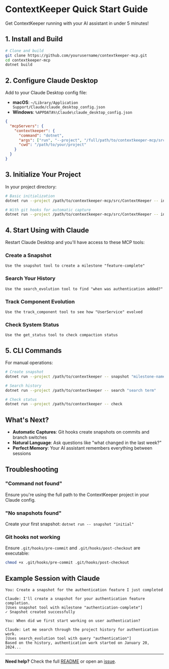 # ContextKeeper Quick Start Guide

Get ContextKeeper running with your AI assistant in under 5 minutes!

## 1. Install and Build

```bash
# Clone and build
git clone https://github.com/yourusername/contextkeeper-mcp.git
cd contextkeeper-mcp
dotnet build
```

## 2. Configure Claude Desktop

Add to your Claude Desktop config file:
- **macOS**: `~/Library/Application Support/Claude/claude_desktop_config.json`
- **Windows**: `%APPDATA%\Claude\claude_desktop_config.json`

```json
{
  "mcpServers": {
    "contextkeeper": {
      "command": "dotnet",
      "args": ["run", "--project", "/full/path/to/contextkeeper-mcp/src/ContextKeeper"],
      "cwd": "/path/to/your/project"
    }
  }
}
```

## 3. Initialize Your Project

In your project directory:

```bash
# Basic initialization
dotnet run --project /path/to/contextkeeper-mcp/src/ContextKeeper -- init

# With git hooks for automatic capture
dotnet run --project /path/to/contextkeeper-mcp/src/ContextKeeper -- init --git-hooks
```

## 4. Start Using with Claude

Restart Claude Desktop and you'll have access to these MCP tools:

### Create a Snapshot
```
Use the snapshot tool to create a milestone "feature-complete"
```

### Search Your History
```
Use the search_evolution tool to find "when was authentication added?"
```

### Track Component Evolution
```
Use the track_component tool to see how "UserService" evolved
```

### Check System Status
```
Use the get_status tool to check compaction status
```

## 5. CLI Commands

For manual operations:

```bash
# Create snapshot
dotnet run --project /path/to/contextkeeper -- snapshot "milestone-name"

# Search history
dotnet run --project /path/to/contextkeeper -- search "search term"

# Check status
dotnet run --project /path/to/contextkeeper -- check
```

## What's Next?

- **Automatic Captures**: Git hooks create snapshots on commits and branch switches
- **Natural Language**: Ask questions like "what changed in the last week?"
- **Perfect Memory**: Your AI assistant remembers everything between sessions

## Troubleshooting

### "Command not found"
Ensure you're using the full path to the ContextKeeper project in your Claude config.

### "No snapshots found"
Create your first snapshot: `dotnet run -- snapshot "initial"`

### Git hooks not working
Ensure `.git/hooks/pre-commit` and `.git/hooks/post-checkout` are executable:
```bash
chmod +x .git/hooks/pre-commit .git/hooks/post-checkout
```

## Example Session with Claude

```
You: Create a snapshot for the authentication feature I just completed

Claude: I'll create a snapshot for your authentication feature completion.
[Uses snapshot tool with milestone "authentication-complete"]
✓ Snapshot created successfully

You: When did we first start working on user authentication?

Claude: Let me search through the project history for authentication work.
[Uses search_evolution tool with query "authentication"]
Based on the history, authentication work started on January 20, 2024...
```

---

**Need help?** Check the full [README](README.md) or open an [issue](https://github.com/yourusername/contextkeeper-mcp/issues).
